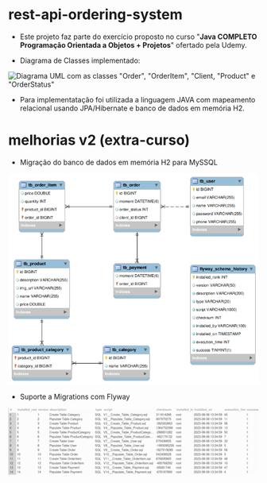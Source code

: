 # rest-api-ordering-system

- Este projeto faz parte do exercício proposto no curso "**Java COMPLETO Programação Orientada a Objetos + Projetos**" ofertado pela Udemy.

- Diagrama de Classes implementado:

![Diagrama UML com as classes "Order", "OrderItem", "Client, "Product" e "OrderStatus"](https://i.imgur.com/hDXtIv6.png)

- Para implementatação foi utilizada a linguagem JAVA com mapeamento relacional usando JPA/Hibernate e banco de dados em memória H2.

# melhorias v2 (extra-curso)

- Migração do banco de dados em memória H2 para MySSQL

![Modelo Logico](./img/logic-model.png)

- Suporte a Migrations com Flyway

![Tabela Migrations](./img/table_migrations.png)
